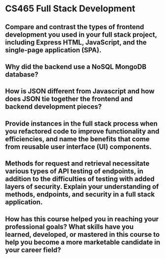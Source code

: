 # CS465 Full Stack Development
## Compare and contrast the types of frontend development you used in your full stack project, including Express HTML, JavaScript, and the single-page application (SPA).

## Why did the backend use a NoSQL MongoDB database?

## How is JSON different from Javascript and how does JSON tie together the frontend and backend development pieces?

## Provide instances in the full stack process when you refactored code to improve functionality and efficiencies, and name the benefits that come from reusable user interface (UI) components.


## Methods for request and retrieval necessitate various types of API testing of endpoints, in addition to the difficulties of testing with added layers of security. Explain your understanding of methods, endpoints, and security in a full stack application.

## How has this course helped you in reaching your professional goals? What skills have you learned, developed, or mastered in this course to help you become a more marketable candidate in your career field?